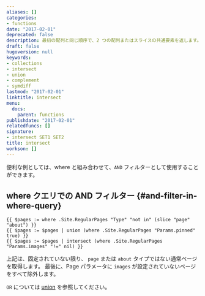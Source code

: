 ```yaml
---
aliases: []
categories:
- functions
date: "2017-02-01"
deprecated: false
description: 最初の配列と同じ順序で、2 つの配列またはスライスの共通要素を返します。
draft: false
hugoversion: null
keywords:
- collections
- intersect
- union
- complement
- symdiff
lastmod: "2017-02-01"
linktitle: intersect
menu:
  docs:
    parent: functions
publishdate: "2017-02-01"
relatedfuncs: []
signature:
- intersect SET1 SET2
title: intersect
workson: []
---
```

便利な例としては、where と組み合わせて、`AND` フィルターとして使用することができます。

## where クエリでの AND フィルター {#and-filter-in-where-query}

```go-html-template
{{ $pages := where .Site.RegularPages "Type" "not in" (slice "page" "about") }}
{{ $pages := $pages | union (where .Site.RegularPages "Params.pinned" true) }}
{{ $pages := $pages | intersect (where .Site.RegularPages "Params.images" "!=" nil) }}
```

上記は、固定されていない限り、 `page` または `about` タイプではない通常ページを取得します。 最後に、Page パラメータに `images` が設定されていないページをすべて除外します。

`OR` については [union](/functions/union) を参照してください。


[partials]: /templates/partials/
[single]: /templates/single-page-templates/
